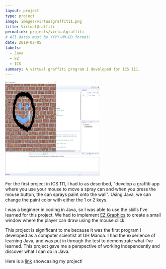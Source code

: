 ```yaml
---
layout: project
type: project
image: images/virtualgraffiti1.png
title: VirtualGraffiti
permalink: projects/virtualgraffiti
# All dates must be YYYY-MM-DD format!
date: 2019-02-05
labels:
  - Java
  - EZ
  - ICS
summary: A virtual graffiti program I developed for ICS 111.
---
```

<img class="ui medium left floated rounded image" src="../images/virtualgraffiti1.png">

For the first project in ICS 111, I had to as described, "develop a graffiti app where you use your mouse to move a spray can and when you press the mouse button, the can sprays paint onto the wall". Using Java, we can change the paint color with either the 1 or 2 keys. 

I was a beginner in coding in Java, so I was able to use the skills I've learned for this project. We had to implement [EZ Graphics](http://www2.hawaii.edu/~dylank/ics111/) to create a small window where the player can draw using the mouse click. 

This project is significant to me because it was the first program I developed as a computer scientist at UH Manoa. I had the experience of learning Java, and was put in through the test to demonstrate what I've learned. This project gave me a perspective of working independently and discover what I can do in Java.

Here is a [link](https://www.youtube.com/watch?v=-fek-ypzLCc) showcasing my project!
